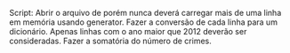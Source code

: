 
Script:
    Abrir o arquivo de porém nunca deverá carregar mais de uma linha em memória usando generator.
    Fazer a conversão de cada linha para um dicionário.
    Apenas linhas com o ano maior que 2012 deverão ser consideradas.
    Fazer a somatória do número de crimes.
